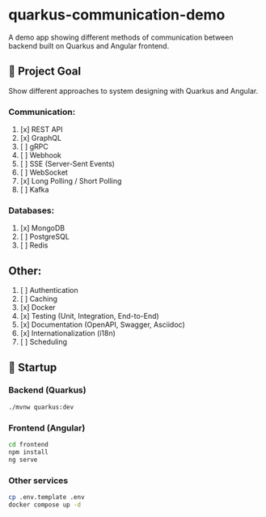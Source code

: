 # quarkus-communication-demo

A demo app showing different methods of communication between backend built on Quarkus and Angular frontend.

## 🎯 Project Goal

Show different approaches to system designing with Quarkus and Angular.

### Communication:
1. [x] REST API
2. [x] GraphQL
3. [ ] gRPC
4. [ ] Webhook
5. [ ] SSE (Server-Sent Events)
6. [ ] WebSocket
7. [x] Long Polling / Short Polling
8. [ ] Kafka

### Databases:
1. [x] MongoDB
2. [ ] PostgreSQL
3. [ ] Redis

## Other:
1. [ ] Authentication
2. [ ] Caching
3. [x] Docker
5. [x] Testing (Unit, Integration, End-to-End)
6. [x] Documentation (OpenAPI, Swagger, Asciidoc)
7. [x] Internationalization (i18n)
8. [ ] Scheduling

## 🚀 Startup

### Backend (Quarkus)
```bash
./mvnw quarkus:dev
```

### Frontend (Angular)
```bash
cd frontend
npm install
ng serve
```

### Other services
```bash
cp .env.template .env
docker compose up -d
```
